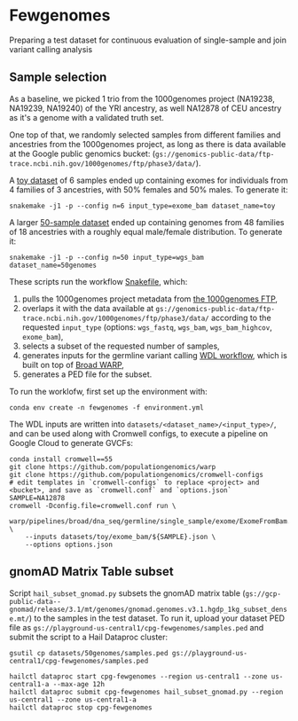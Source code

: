 # Fewgenomes

Preparing a test dataset for continuous evaluation of single-sample and join variant calling analysis

## Sample selection

As a baseline, we picked 1 trio from the 1000genomes project (NA19238, NA19239, NA19240) of the YRI ancestry, as well NA12878 of CEU ancestry as it's a genome with a validated truth set.

One top of that, we randomly selected samples from different families and ancestries from the 1000genomes project, as long as there is data available at the Google public genomics bucket: (`gs://genomics-public-data/ftp-trace.ncbi.nih.gov/1000genomes/ftp/phase3/data/`). 

A [toy dataset](datasets/toy/samples.ped) of 6 samples ended up containing exomes for individuals from 4 families of 3 ancestries, with 50% females and 50% males. To generate it:

```
snakemake -j1 -p --config n=6 input_type=exome_bam dataset_name=toy
```

A larger [50-sample dataset](datasets/50genomes/samples.ped) ended up containing genomes from 48 families of 18 ancestries with a roughly equal male/female distribution. To generate it:

```
snakemake -j1 -p --config n=50 input_type=wgs_bam dataset_name=50genomes
```

These scripts run the workflow [Snakefile](Snakefile), which:
1. pulls the 1000genomes project metadata from [the 1000genomes FTP](ftp://ftp.1000genomes.ebi.ac.uk/vol1/ftp/technical/),
2. overlaps it with the data available at `gs://genomics-public-data/ftp-trace.ncbi.nih.gov/1000genomes/ftp/phase3/data/` according to the requested `input_type` (options: `wgs_fastq`, `wgs_bam`, `wgs_bam_highcov`, `exome_bam`),
3. selects a subset of the requested number of samples,
4. generates inputs for the germline variant calling [WDL workflow](https://github.com/populationgenomics/warp/blob/start_from_mapped_bam/pipelines/broad/dna_seq/germline/single_sample/), which is built on top of [Broad WARP](https://github.com/broadinstitute/warp/),
5. generates a PED file for the subset.

To run the worklofw, first set up the environment with:

```
conda env create -n fewgenomes -f environment.yml
```

The WDL inputs are written into `datasets/<dataset_name>/<input_type>/`, and can be used along with Cromwell configs, to execute a pipeline on Google Cloud to generate GVCFs:

```
conda install cromwell==55
git clone https://github.com/populationgenomics/warp
git clone https://github.com/populationgenomics/cromwell-configs
# edit templates in `cromwell-configs` to replace <project> and <bucket>, and save as `cromwell.conf` and `options.json`
SAMPLE=NA12878
cromwell -Dconfig.file=cromwell.conf run \
    warp/pipelines/broad/dna_seq/germline/single_sample/exome/ExomeFromBam.wdl \
    --inputs datasets/toy/exome_bam/${SAMPLE}.json \
    --options options.json
```

## gnomAD Matrix Table subset

Script `hail_subset_gnomad.py` subsets the gnomAD matrix table (`gs://gcp-public-data--gnomad/release/3.1/mt/genomes/gnomad.genomes.v3.1.hgdp_1kg_subset_dense.mt/`) to the samples in the test dataset. To run it, upload your dataset PED file as `gs://playground-us-central1/cpg-fewgenomes/samples.ped` and submit the script to a Hail Dataproc cluster:

```
gsutil cp datasets/50genomes/samples.ped gs://playground-us-central1/cpg-fewgenomes/samples.ped

hailctl dataproc start cpg-fewgenomes --region us-central1 --zone us-central1-a --max-age 12h
hailctl dataproc submit cpg-fewgenomes hail_subset_gnomad.py --region us-central1 --zone us-central1-a
hailctl dataproc stop cpg-fewgenomes
```
